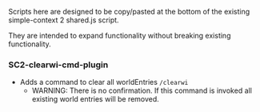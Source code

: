 Scripts here are designed to be copy/pasted at the bottom of the existing simple-context 2 shared.js script.

They are intended to expand functionality without breaking existing functionality.

### SC2-clearwi-cmd-plugin
- Adds a command to clear all worldEntries `/clearwi`
  - WARNING: There is no confirmation. If this command is invoked all existing world entries will be removed.